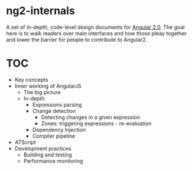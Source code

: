 # ng2-internals

A set of in-depth, code-level design documents for [Angular 2.0](https://github.com/angular/angular).
The goal here is to walk readers over main interfaces and how those pleay together and lower the barrier for people to contribute to Angular2.

# TOC

* Key concepts
* Inner working of AngularJS
    * The big picture
    * In-depth
        * Expressions parsing
        * Change detection
            * Detecting changes in a given expression
            * Zones: triggering expressions - re-evaluation
        * Dependency Injection
        * Compiler pipeline
* ATScript
* Development practices
    * Building and testing
    * Performance monitoring

